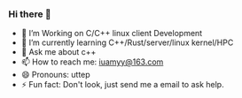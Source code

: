 ### Hi there 👋

<!--
**sunyiynus/sunyiynus** is a ✨ _special_ ✨ repository because its `README.md` (this file) appears on your GitHub profile.

Here are some ideas to get you started:

- 🔭 I’m currently working on ...
- 🌱 I’m currently learning ...
- 👯 I’m looking to collaborate on ...
- 🤔 I’m looking for help with ...
- 💬 Ask me about ...
- 📫 How to reach me: ...
- 😄 Pronouns: ...
- ⚡ Fun fact: ...
-->
- 🔭 I’m Working on C/C++ linux client Development
- 🌱 I’m currently learning C++/Rust/server/linux kernel/HPC
- 💬 Ask me about c++
- 📫 How to reach me: iuamyy@163.com
- 😄 Pronouns: uttep
- ⚡ Fun fact: Don't look, just send me a email to ask help.
